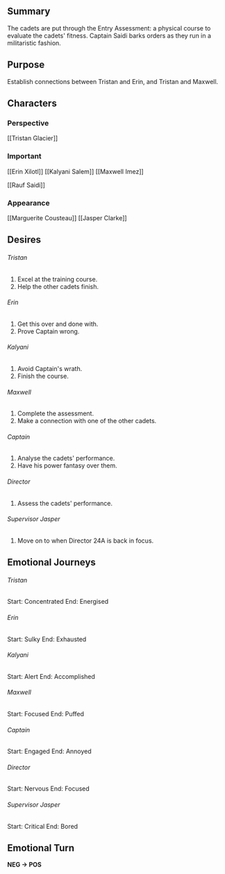 ## Summary
The cadets are put through the Entry Assessment: a physical course to evaluate the cadets' fitness. Captain Saidi barks orders as they run in a militaristic fashion.
## Purpose
Establish connections between Tristan and Erin, and Tristan and Maxwell.
## Characters 
### Perspective
[[Tristan Glacier]]
### Important
[[Erin Xilotl]]
[[Kalyani Salem]]
[[Maxwell Imez]]

[[Rauf Saidi]]
### Appearance
[[Marguerite Cousteau]]
[[Jasper Clarke]]
## Desires
###### Tristan
1. Excel at the training course.
2. Help the other cadets finish.
###### Erin
1. Get this over and done with.
2. Prove Captain wrong.
###### Kalyani
1. Avoid Captain's wrath.
2. Finish the course.
###### Maxwell
1. Complete the assessment.
2. Make a connection with one of the other cadets.
###### Captain
1. Analyse the cadets' performance.
2. Have his power fantasy over them.
###### Director
1. Assess the cadets' performance.
###### Supervisor Jasper
1. Move on to when Director 24A is back in focus.
## Emotional Journeys
###### Tristan
Start: Concentrated
End: Energised
###### Erin
Start: Sulky
End: Exhausted
###### Kalyani
Start: Alert
End: Accomplished
###### Maxwell
Start: Focused
End: Puffed
###### Captain
Start: Engaged
End: Annoyed
###### Director
Start: Nervous
End: Focused
###### Supervisor Jasper
Start: Critical
End: Bored
## Emotional Turn
**NEG -> POS**